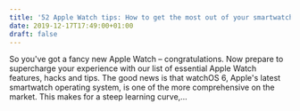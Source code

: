 ```yaml
---
title: '52 Apple Watch tips: How to get the most out of your smartwatch'
date: 2019-12-17T17:49:00+01:00
draft: false
---
```


So you've got a fancy new Apple Watch – congratulations. Now prepare to supercharge your experience with our list of essential Apple Watch features, hacks and tips. The good news is that watchOS 6, Apple's latest smartwatch operating system, is one of the more comprehensive on the market. This makes for a steep learning curve,…